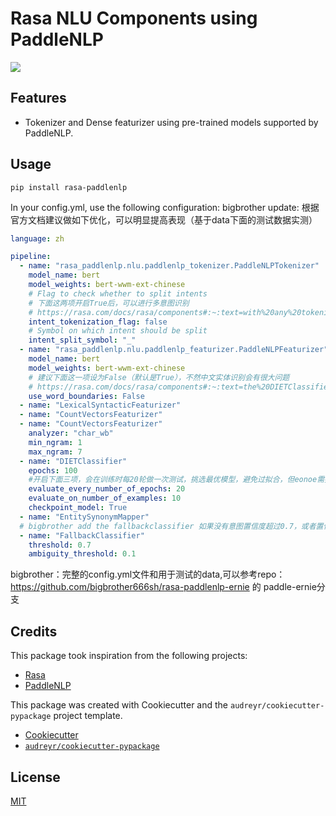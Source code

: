 # Rasa NLU Components using PaddleNLP

[![](https://img.shields.io/pypi/v/rasa_paddlenlp.svg)](https://pypi.python.org/pypi/rasa_paddlenlp)


## Features

- Tokenizer and Dense featurizer using pre-trained models supported by PaddleNLP.

## Usage

```shell
pip install rasa-paddlenlp
```

In your config.yml, use the following configuration:
bigbrother update:
根据官方文档建议做如下优化，可以明显提高表现（基于data下面的测试数据实测）

```yaml
language: zh

pipeline:
  - name: "rasa_paddlenlp.nlu.paddlenlp_tokenizer.PaddleNLPTokenizer"
    model_name: bert
    model_weights: bert-wwm-ext-chinese
    # Flag to check whether to split intents
    # 下面这两项开启True后，可以进行多意图识别
    # https://rasa.com/docs/rasa/components#:~:text=with%20any%20tokenizer%3A-,intent_tokenization_flag,-indicates%20whether%20to
    intent_tokenization_flag: false
    # Symbol on which intent should be split
    intent_split_symbol: "_"
  - name: "rasa_paddlenlp.nlu.paddlenlp_featurizer.PaddleNLPFeaturizer"
    model_name: bert
    model_weights: bert-wwm-ext-chinese
    # 建议下面这一项设为False（默认是True），不然中文实体识别会有很大问题
    # https://rasa.com/docs/rasa/components#:~:text=the%20DIETClassifier%20components!-,Configuration,-Make%20the%20featurizer
    use_word_boundaries: False
  - name: "LexicalSyntacticFeaturizer"
  - name: "CountVectorsFeaturizer"
  - name: "CountVectorsFeaturizer"
    analyzer: "char_wb"
    min_ngram: 1
    max_ngram: 7
  - name: "DIETClassifier"
    epochs: 100
    #开启下面三项，会在训练时每20轮做一次测试，挑选最优模型，避免过拟合，但eonoe需要至少10个，所以适用于≥15个example的情况，不然应该是有反作用的
    evaluate_every_number_of_epochs: 20
    evaluate_on_number_of_examples: 10
    checkpoint_model: True
  - name: "EntitySynonymMapper"
  # bigbrother add the fallbackclassifier 如果没有意图置信度超过0.7，或者置信度最高的两个意图相差小于0.1都会返回 nlu_fallback
  - name: "FallbackClassifier"
    threshold: 0.7
    ambiguity_threshold: 0.1
```
bigbrother：完整的config.yml文件和用于测试的data,可以参考repo：https://github.com/bigbrother666sh/rasa-paddlenlp-ernie 的 paddle-ernie分支

## Credits

This package took inspiration from the following projects:

- [Rasa](https://github.com/rasahq/rasa)
- [PaddleNLP](https://github.com/PaddlePaddle/PaddleNLP)

This package was created with Cookiecutter and the `audreyr/cookiecutter-pypackage` project template.

- [Cookiecutter](https://github.com/audreyr/cookiecutter)
- [`audreyr/cookiecutter-pypackage`](https://github.com/audreyr/cookiecutter-pypackage)


## License

[MIT](./LICENSE)
